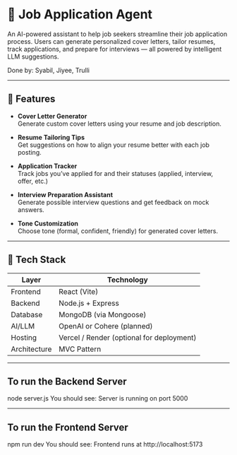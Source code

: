 # 🧠 Job Application Agent

An AI-powered assistant to help job seekers streamline their job application process. Users can generate personalized cover letters, tailor resumes, track applications, and prepare for interviews — all powered by intelligent LLM suggestions.

Done by: Syabil, Jiyee, Trulli

---

## 🚀 Features

- **Cover Letter Generator**  
  Generate custom cover letters using your resume and job description.

- **Resume Tailoring Tips**  
  Get suggestions on how to align your resume better with each job posting.

- **Application Tracker**  
  Track jobs you’ve applied for and their statuses (applied, interview, offer, etc.)

- **Interview Preparation Assistant**  
  Generate possible interview questions and get feedback on mock answers.

- **Tone Customization**  
  Choose tone (formal, confident, friendly) for generated cover letters.

---

## 🧰 Tech Stack

| Layer     | Technology        |
|-----------|-------------------|
| Frontend  | React (Vite)      |
| Backend   | Node.js + Express |
| Database  | MongoDB (via Mongoose) |
| AI/LLM    | OpenAI or Cohere (planned) |
| Hosting   | Vercel / Render (optional for deployment) |
| Architecture | MVC Pattern |

---
## To run the Backend Server
node server.js
You should see: Server is running on port 5000

---
## To run the Frontend Server
npm run dev
You should see: Frontend runs at http://localhost:5173
